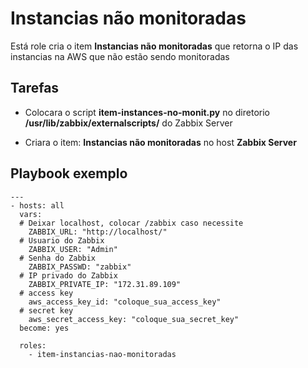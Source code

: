 # Instancias não monitoradas  
Está role cria o item **Instancias não monitoradas** que retorna o IP das instancias na AWS que não estão sendo monitoradas  

## Tarefas  

- Colocara o script **item-instances-no-monit.py** no diretorio **/usr/lib/zabbix/externalscripts/** do Zabbix Server  

- Criara o item: **Instancias não monitoradas** no host **Zabbix Server**  

## Playbook exemplo

```
---
- hosts: all
  vars:
  # Deixar localhost, colocar /zabbix caso necessite
    ZABBIX_URL: "http://localhost/"
  # Usuario do Zabbix
    ZABBIX_USER: "Admin"
  # Senha do Zabbix
    ZABBIX_PASSWD: "zabbix"
  # IP privado do Zabbix
    ZABBIX_PRIVATE_IP: "172.31.89.109"
  # access key 
    aws_access_key_id: "coloque_sua_access_key"
  # secret key
    aws_secret_access_key: "coloque_sua_secret_key"
  become: yes

  roles:
    - item-instancias-nao-monitoradas
```